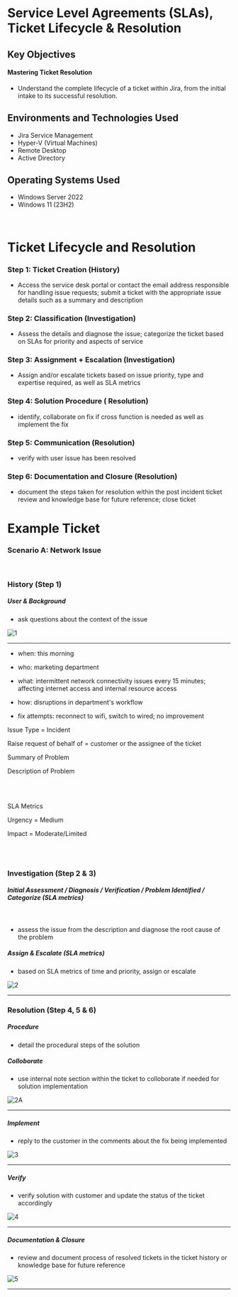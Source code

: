 <h1> Service Level Agreements (SLAs), Ticket Lifecycle & Resolution </h1>

<h2>Key Objectives</h2>

<h4>Mastering Ticket Resolution</h4>

- Understand the complete lifecycle of a ticket within Jira, from the initial intake to its successful resolution.



<h2>Environments and Technologies Used</h2>

- Jira Service Management
- Hyper-V (Virtual Machines)
- Remote Desktop
- Active Directory

<h2>Operating Systems Used </h2>

- Windows Server 2022
- Windows 11 (23H2)


<br>



<h1>Ticket Lifecycle and Resolution</h1>

<h3>Step 1: Ticket Creation (History)</h3>
<p> </p>

- Access the service desk portal or contact the email address responsible for handling issue requests; submit a ticket with the appropriate issue details such as a summary and description






<h3>Step 2: Classification (Investigation)</h3>
<p></p>

- Assess the details and diagnose the issue; categorize the ticket based on SLAs for priority and aspects of service





<h3>Step 3: Assignment + Escalation (Investigation)</h3>
<p></p>

- Assign and/or escalate tickets based on issue priority, type and expertise required, as well as SLA metrics





<h3>Step 4: Solution Procedure ( Resolution)</h3>
<p></p>

- identify, collaborate on fix if cross function is needed as well as implement the fix





<h3>Step 5: Communication (Resolution)</h3>
<p></p>

- verify with user issue has been resolved




<h3>Step 6: Documentation and Closure (Resolution)</h3>
<p></p>

- document the steps taken for resolution within the post incident ticket review and knowledge base for future reference; close ticket





<h1>Example Ticket</h1>

<h3>Scenario A: Network Issue</h3>

<br>

<h3>History (Step 1)</h3>

<h5><strong>User & Background</strong> </h5>

- ask questions about the context of the issue


![1](https://github.com/user-attachments/assets/ba7da99b-5e90-4a0d-8702-a4c5ec866c0e)

____


- when: this morning
- who: marketing department
- what: intermittent network connectivity issues every 15 minutes; affecting internet access and internal resource access
- how: disruptions in department's workflow

- fix attempts: reconnect to wifi, switch to wired; no improvement

Issue Type = Incident

Raise request of behalf of = customer or the assignee of the ticket

Summary of Problem

Description of Problem

<br>
<br>

SLA Metrics


Urgency = Medium

Impact = Moderate/Limited

<br>
<br>

<h3>Investigation (Step 2 & 3)</h3>

<h5> Initial Assessment / Diagnosis / Verification / Problem Identified / Categorize (SLA metrics)</h5>

<br>


- assess the issue from the description and diagnose the root cause of the problem



<h5> Assign & Escalate (SLA metrics)</h5>


- based on SLA metrics of time and priority, assign or escalate


![2](https://github.com/user-attachments/assets/fa9ae44e-f999-4768-920a-376d06e9d376)


____


<h3>Resolution (Step 4, 5 & 6)</h3>



<h5>Procedure</h5>

- detail the procedural steps of the solution





<h5>Colloborate</h5>

- use internal note section within the ticket to colloborate if needed for solution implementation


![2A](https://github.com/user-attachments/assets/275e4aea-5ff8-49b0-9bf7-877d14ca724b)


____


<h5>Implement</h5>

- reply to the customer in the comments about the fix being implemented



![3](https://github.com/user-attachments/assets/9cde03bf-af68-4d95-a987-2f4537b13895)


_____

<h5>Verify</h5>


- verify solution with customer and update the status of the ticket accordingly

![4](https://github.com/user-attachments/assets/a21b37c8-0c4a-43be-9f39-26cdb9cbd0e1)


___

<h5>Documentation & Closure</h5>


- review and document process of resolved tickets in the ticket history or knowledge base for future reference


![5](https://github.com/user-attachments/assets/17ede0ef-b357-4ff9-88ab-156590cf671e)


____


